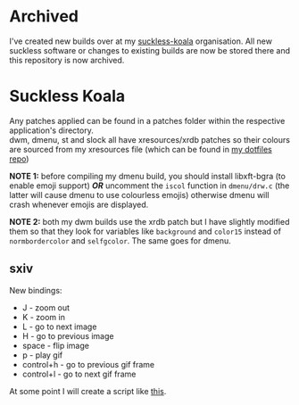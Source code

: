 # Archived
I've created new builds over at my [suckless-koala](https://github.com/orgs/suckless-koala/repositories) organisation. All new suckless software or changes to existing builds are now be stored there and this repository is now archived.

# Suckless Koala
Any patches applied can be found in a patches folder within the respective application's directory.\
dwm, dmenu, st and slock all have xresources/xrdb patches so their colours are sourced from my xresources file
(which can be found in [my dotfiles repo](https://github.com/koalagang/dotfiles))

**NOTE 1:** before compiling my dmenu build, you should install libxft-bgra (to enable emoji support)
***OR*** uncomment the `iscol` function in `dmenu/drw.c` (the latter will cause dmenu to use colourless emojis)
otherwise dmenu will crash whenever emojis are displayed.

**NOTE 2:** both my dwm builds use the xrdb patch but I have slightly modified them so that they look
for variables like `background` and `color15` instead of `normbordercolor` and `selfgcolor`.
The same goes for dmenu.

## sxiv

New bindings:
* J - zoom out
* K - zoom in
* L - go to next image
* H - go to previous image
* space - flip image
* p - play gif
* control+h - go to previous gif frame
* control+l - go to next gif frame

At some point I will create a script like [this](https://github.com/LukeSmithxyz/voidrice/blob/master/.config/sxiv/exec/key-handler).
